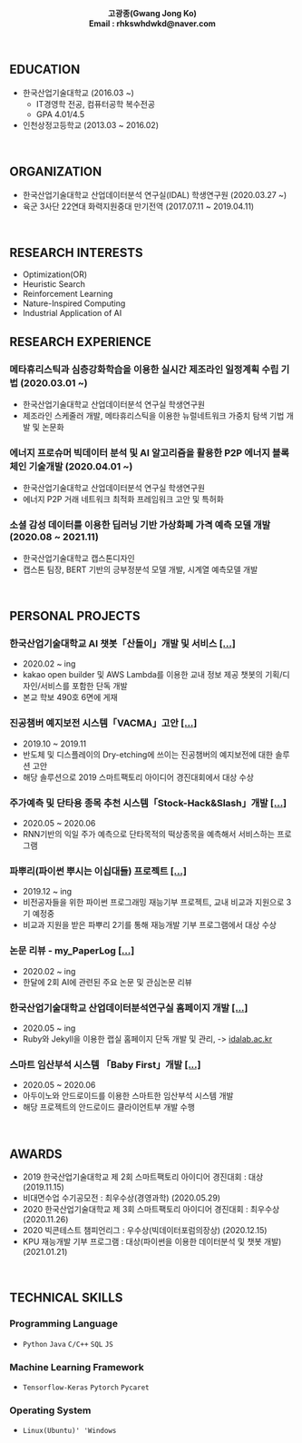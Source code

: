 <p align = 'center'>
<b>고광종(Gwang Jong Ko) </br>
Email : rhkswhdwkd@naver.com</b> </br>
</p>
<br>

## EDUCATION
- 한국산업기술대학교 (2016.03 ~)
  - IT경영학 전공, 컴퓨터공학 복수전공
  - GPA 4.01/4.5
- 인천상정고등학교 (2013.03 ~ 2016.02)
<br>

## ORGANIZATION
- 한국산업기술대학교 산업데이터분석 연구실(IDAL) 학생연구원 (2020.03.27 ~)
- 육군 3사단 22연대 화력지원중대 만기전역 (2017.07.11 ~ 2019.04.11)
<br>

## RESEARCH INTERESTS
- Optimization(OR)
- Heuristic Search
- Reinforcement Learning
- Nature-Inspired Computing 
- Industrial Application of AI

## RESEARCH EXPERIENCE
### 메타휴리스틱과 심층강화학습을 이용한 실시간 제조라인 일정계획 수립 기법 (2020.03.01 ~)
- 한국산업기술대학교 산업데이터분석 연구실 학생연구원
- 제조라인 스케줄러 개발, 메타휴리스틱을 이용한 뉴럴네트워크 가중치 탐색 기법 개발 및 논문화
### 에너지 프로슈머 빅데이터 분석 및 AI 알고리즘을 활용한 P2P 에너지 블록체인 기술개발 (2020.04.01 ~)
- 한국산업기술대학교 산업데이터분석 연구실 학생연구원
- 에너지 P2P 거래 네트워크 최적화 프레임워크 고안 및 특허화
### 소셜 감성 데이터를 이용한 딥러닝 기반 가상화폐 가격 예측 모델 개발 (2020.08 ~ 2021.11)
- 한국산업기술대학교 캡스톤디자인
- 캡스톤 팀장, BERT 기반의 긍부정분석 모델 개발, 시계열 예측모델 개발 
</br>

## PERSONAL PROJECTS
### 한국산업기술대학교 AI 챗봇「산돌이」개발 및 서비스 [[...]](https://github.com/koptimizer/kakaotalk_chatbot_sandol)
- 2020.02 ~ ing
- kakao open builder 및 AWS Lambda를 이용한 교내 정보 제공 챗봇의 기획/디자인/서비스를 포함한 단독 개발
- 본교 학보 490호 6면에 게재

### 진공챔버 예지보전 시스템「VACMA」고안 [[...]](https://github.com/koptimizer/VACMA_KIT_prop)
- 2019.10 ~ 2019.11
- 반도체 및 디스플레이의 Dry-etching에 쓰이는 진공챔버의 예지보전에 대한 솔루션 고안
- 해당 솔루션으로 2019 스마트팩토리 아이디어 경진대회에서 대상 수상

### 주가예측 및 단타용 종목 추천 시스템「Stock-Hack&Slash」개발 [[...]](https://github.com/koptimizer/StockHackAndSlash)
- 2020.05 ~ 2020.06
- RNN기반의 익일 주가 예측으로 단타목적의 떡상종목을 예측해서 서비스하는 프로그램

### 파뿌리(파이썬 뿌시는 이십대들) 프로젝트 [[...]](https://github.com/koptimizer/Python_Breakers)
- 2019.12 ~ ing
- 비전공자들을 위한 파이썬 프로그래밍 재능기부 프로젝트, 교내 비교과 지원으로 3기 예정중
- 비교과 지원을 받은 파뿌리 2기를 통해 재능개발 기부 프로그램에서 대상 수상 

### 논문 리뷰 - my_PaperLog [[...]](https://github.com/koptimizer/my_PaperLog)
- 2020.02 ~ ing
- 한달에 2회 AI에 관련된 주요 논문 및 관심논문 리뷰

### 한국산업기술대학교 산업데이터분석연구실 홈페이지 개발 [[...]](https://github.com/koptimizer/IDALab.io)
- 2020.05 ~ ing
- Ruby와 Jekyll을 이용한 랩실 홈페이지 단독 개발 및 관리, -> [idalab.ac.kr](https://idalab.ac.kr)

### 스마트 임산부석 시스템 「Baby First」개발 [[...]](https://github.com/koptimizer/BabyFirst)
- 2020.05 ~ 2020.06
- 아두이노와 안드로이드를 이용한 스마트한 임산부석 시스템 개발
- 해당 프로젝트의 안드로이드 클라이언트부 개발 수행
<br>

## AWARDS
- 2019 한국산업기술대학교 제 2회 스마트팩토리 아이디어 경진대회 : 대상 (2019.11.15)
- 비대면수업 수기공모전 : 최우수상(경영과학) (2020.05.29)
- 2020 한국산업기술대학교 제 3회 스마트팩토리 아이디어 경진대회 : 최우수상 (2020.11.26)
- 2020 빅콘테스트 챔피언리그 : 우수상(빅데이터포럼의장상) (2020.12.15)
- KPU 재능개발 기부 프로그램 : 대상(파이썬을 이용한 데이터분석 및 챗봇 개발) (2021.01.21)
<br>

## TECHNICAL SKILLS
### Programming Language
- `Python` `Java` `C/C++` `SQL` `JS`

### Machine Learning Framework
- `Tensorflow-Keras` `Pytorch` `Pycaret`

### Operating System
- `Linux(Ubuntu)' 'Windows`
<br>


